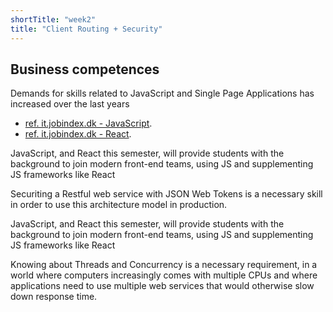 ```yaml
---
shortTitle: "week2"
title: "Client Routing + Security"
--- 
```


## Business competences 

Demands for skills related to JavaScript and Single Page Applications has increased over the last years 
- [ref. it.jobindex.dk - JavaScript](https://it.jobindex.dk/jobsoegning?q=javascript&supid=1).
- [ref. it.jobindex.dk - React]( https://it.jobindex.dk/jobsoegning/it?q=react).

JavaScript, and React this semester, will provide students with the background to join modern front-end teams, using JS and supplementing JS frameworks like React

Securiting a Restful web service with JSON Web Tokens is a necessary skill in order to use this architecture model in production.

JavaScript, and React this semester, will provide students with the background to join modern front-end teams, using JS and supplementing JS frameworks like React

Knowing about Threads and Concurrency is a necessary requirement, in a world where computers increasingly comes with multiple CPUs and where applications need to use multiple web services that would otherwise slow down response time.